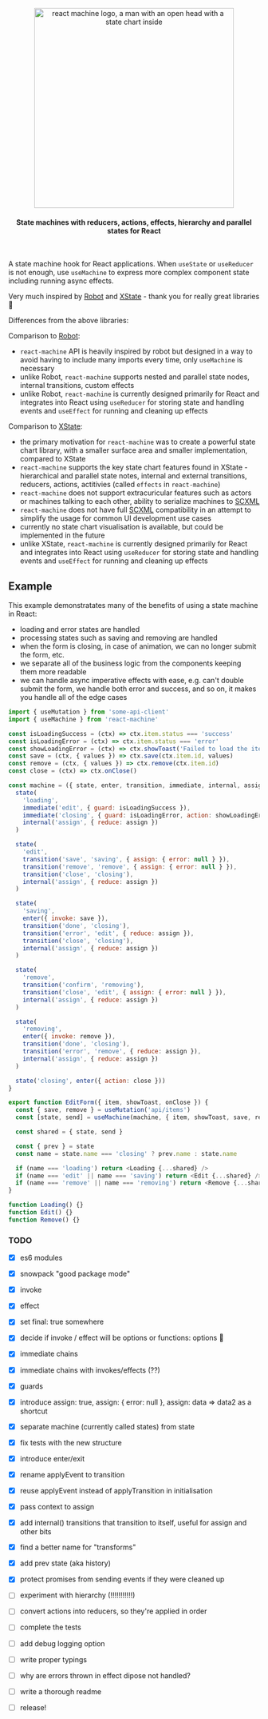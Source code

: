 <p align="center">
  <img width="400" src="https://user-images.githubusercontent.com/324440/102627697-77e2d980-4140-11eb-9a57-60826ce2ee43.png" alt="react machine logo, a man with an open head with a state chart inside" title="react-machine">
</p>

<h4 align="center">State machines with reducers, actions, effects, hierarchy and parallel states for React</h4>
<br />

A state machine hook for React applications. When `useState` or `useReducer` is not enough, use `useMachine` to express more complex component state including running async effects.

Very much inspired by [Robot](https://thisrobot.life/) and [XState](https://xstate.js.org/) - thank you for really great libraries 🙏

Differences from the above libraries:

Comparison to [Robot](https://thisrobot.life/):

- `react-machine` API is heavily inspired by robot but designed in a way to avoid having to include many imports every time, only `useMachine` is necessary
- unlike Robot, `react-machine` supports nested and parallel state nodes, internal transitions, custom effects
- unlike Robot, `react-machine` is currently designed primarily for React and integrates into React using `useReducer` for storing state and handling events and `useEffect` for running and cleaning up effects

Comparison to [XState](https://xstate.js.org/):

- the primary motivation for `react-machine` was to create a powerful state chart library, with a smaller surface area and smaller implementation, compared to XState
- `react-machine` supports the key state chart features found in XState - hierarchical and parallel state notes, internal and external transitions, reducers, actions, actitivies (called `effects` in `react-machine`)
- `react-machine` does not support extracuricular features such as actors or machines talking to each other, ability to serialize machines to [SCXML](https://www.w3.org/TR/scxml/)
- `react-machine` does not have full [SCXML](https://www.w3.org/TR/scxml/) compatibility in an attempt to simplify the usage for common UI development use cases
- currently no state chart visualisation is available, but could be implemented in the future
- unlike XState, `react-machine` is currently designed primarily for React and integrates into React using `useReducer` for storing state and handling events and `useEffect` for running and cleaning up effects

## Example

This example demonstratates many of the benefits of using a state machine in React:

- loading and error states are handled
- processing states such as saving and removing are handled
- when the form is closing, in case of animation, we can no longer submit the form, etc.
- we separate all of the business logic from the components keeping them more readable
- we can handle async imperative effects with ease, e.g. can't double submit the form, we handle both error and success, and so on, it makes you handle all of the edge cases

```js
import { useMutation } from 'some-api-client'
import { useMachine } from 'react-machine'

const isLoadingSuccess = (ctx) => ctx.item.status === 'success'
const isLoadingError = (ctx) => ctx.item.status === 'error'
const showLoadingError = (ctx) => ctx.showToast('Failed to load the item')
const save = (ctx, { values }) => ctx.save(ctx.item.id, values)
const remove = (ctx, { values }) => ctx.remove(ctx.item.id)
const close = (ctx) => ctx.onClose()

const machine = ({ state, enter, transition, immediate, internal, assign }) => {
  state(
    'loading',
    immediate('edit', { guard: isLoadingSuccess }),
    immediate('closing', { guard: isLoadingError, action: showLoadingError }),
    internal('assign', { reduce: assign })
  )

  state(
    'edit',
    transition('save', 'saving', { assign: { error: null } }),
    transition('remove', 'remove', { assign: { error: null } }),
    transition('close', 'closing'),
    internal('assign', { reduce: assign })
  )

  state(
    'saving',
    enter({ invoke: save }),
    transition('done', 'closing'),
    transition('error', 'edit', { reduce: assign }),
    transition('close', 'closing'),
    internal('assign', { reduce: assign })
  )

  state(
    'remove',
    transition('confirm', 'removing'),
    transition('close', 'edit', { assign: { error: null } }),
    internal('assign', { reduce: assign })
  )

  state(
    'removing',
    enter({ invoke: remove }),
    transition('done', 'closing'),
    transition('error', 'remove', { reduce: assign }),
    internal('assign', { reduce: assign })
  )

  state('closing', enter({ action: close }))
}

export function EditForm({ item, showToast, onClose }) {
  const { save, remove } = useMutation('api/items')
  const [state, send] = useMachine(machine, { item, showToast, save, remove, onClose })

  const shared = { state, send }

  const { prev } = state
  const name = state.name === 'closing' ? prev.name : state.name

  if (name === 'loading') return <Loading {...shared} />
  if (name === 'edit' || name === 'saving') return <Edit {...shared} />
  if (name === 'remove' || name === 'removing') return <Remove {...shared} />
}

function Loading() {}
function Edit() {}
function Remove() {}
```

### TODO

- [x] es6 modules
- [x] snowpack "good package mode"
- [x] invoke
- [x] effect
- [x] set final: true somewhere
- [x] decide if invoke / effect will be options or functions: options 🙌
- [x] immediate chains
- [x] immediate chains with invokes/effects (??)
- [x] guards
- [x] introduce assign: true, assign: { error: null }, assign: data => data2 as a shortcut
- [x] separate machine (currently called states) from state
- [x] fix tests with the new structure
- [x] introduce enter/exit
- [x] rename applyEvent to transition
- [x] reuse applyEvent instead of applyTransition in initialisation
- [x] pass context to assign
- [x] add internal() transitions that transition to itself, useful for assign and other bits
- [x] find a better name for "transforms"
- [x] add prev state (aka history)
- [x] protect promises from sending events if they were cleaned up

- [ ] experiment with hierarchy (!!!!!!!!!!!)

- [ ] convert actions into reducers, so they're applied in order
- [ ] complete the tests
- [ ] add debug logging option
- [ ] write proper typings
- [ ] why are errors thrown in effect dipose not handled?
- [ ] write a thorough readme
- [ ] release!
